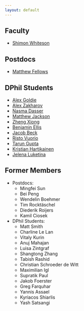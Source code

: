 ```yaml
---
layout: default
---
```


## Faculty 
* [Shimon Whiteson](/pages/people/shimon.html)

## Postdocs
* [Matthew Fellows](/pages/people/matthew.html)

## DPhil Students
* [Alex Goldie](/pages/people/alex_goldie.html)
* [Alex Zakharov](/pages/people/alex_zakharov.html)
* [Nasma Dasser](/pages/people/nasma.html)
* [Matthew Jackson](/pages/people/matthew_jackson.html)
* [Zheng Xiong](/pages/people/zheng.html)
* [Benjamin Ellis](/pages/people/ben.html)
* [Jacob Beck](/pages/people/jacob.html)
* [Risto Vuorio](/pages/people/risto.html)
* [Tarun Gupta](/pages/people/tarun.html)
* [Kristian Hartikainen](/pages/people/kristian.html)
* [Jelena Luketina](/pages/people/jelena.html)

## Former Members
* Postdocs:
  * Mingfei Sun
  * Bei Peng
  * Wendelin Boehmer
  * Tim Rocktäschel
  * Diederik Roijers
  * Kamil Ciosek
* DPhil Students:
  * Matt Smith
  * Charline Le Lan
  * Vitaly Kurin
  * Anuj Mahajan
  * Luisa Zintgraf
  * Shangtong Zhang
  * Tabish Rashid
  * Christian Schroeder de Witt
  * Maximilian Igl
  * Supratik Paul
  * Jakob Foerster
  * Greg Farquhar
  * Yannis Assael
  * Kyriacos Shiarlis
  * Yash Satsangi
